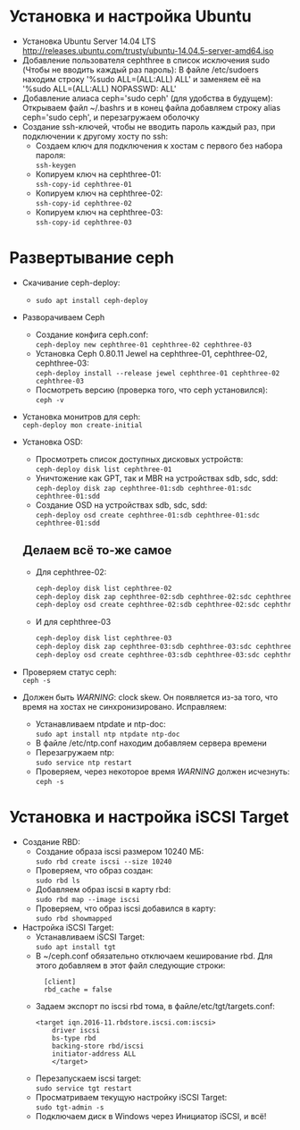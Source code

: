 # Установка и настройка Ubuntu
  + Установка Ubuntu Server 14.04 LTS <http://releases.ubuntu.com/trusty/ubuntu-14.04.5-server-amd64.iso>
  + Добавление пользователя cephthree в список исключения sudo (Чтобы не вводить каждый раз пароль):
    В файле /etc/sudoers находим строку '%sudo   ALL=(ALL:ALL) ALL' и заменяем её на '%sudo   ALL=(ALL:ALL) NOPASSWD: ALL'
  + Добавление алиаса ceph='sudo ceph' (для удобства в будущем):
    Открываем файл ~/.bashrs и в конец файла добавляем строку alias ceph='sudo ceph', и перезагружаем оболочку
  + Создание ssh-ключей, чтобы не вводить пароль каждый раз, при подключении к другому хосту по ssh:
    - Создаем ключ для подключения к хостам с первого без набора пароля:  
      `ssh-keygen`
    - Копируем ключ на cephthree-01:  
      `ssh-copy-id cephthree-01`
    - Копируем ключ на cephthree-02:  
      `ssh-copy-id cephthree-02`
    - Копируем ключ на cephthree-03:  
      `ssh-copy-id cephthree-03`

# Развертывание ceph
  + Скачивание ceph-deploy:
    - `sudo apt install ceph-deploy`
  + Разворачиваем Ceph
    - Создание конфига ceph.conf:  
      `ceph-deploy new cephthree-01 cephthree-02 cephthree-03`
    - Установка Ceph 0.80.11 Jewel на cephthree-01, cephthree-02, cephthree-03:  
      `ceph-deploy install --release jewel cephthree-01 cephthree-02 cephthree-03`
    - Посмотреть версию (проверка того, что ceph установился):  
      `ceph -v`
  + Установка монитров для ceph:  
    `ceph-deploy mon create-initial`
  + Установка OSD:
    - Просмотреть список доступных дисковых устройств:  
      `ceph-deploy disk list cephthree-01`
    - Уничтожение как GPT, так и MBR на устройствах sdb, sdc, sdd:  
      `ceph-deploy disk zap cephthree-01:sdb cephthree-01:sdc cephthree-01:sdd`
    - Создание OSD на устройствах sdb, sdc, sdd:  
      `ceph-deploy osd create cephthree-01:sdb cephthree-01:sdc cephthree-01:sdd`

    Делаем всё то-же самое
    ----------------------------------------------------------------------------------------------------------------------
    - Для cephthree-02:  
      ```sh
      ceph-deploy disk list cephthree-02  
      ceph-deploy disk zap cephthree-02:sdb cephthree-02:sdc cephthree-02:sdd  
      ceph-deploy osd create cephthree-02:sdb cephthree-02:sdc cephthree-02:sdd
      ```  

    - И для cephthree-03  
      ```sh
      ceph-deploy disk list cephthree-03
      ceph-deploy disk zap cephthree-03:sdb cephthree-03:sdc cephthree-03:sdd
      ceph-deploy osd create cephthree-03:sdb cephthree-03:sdc cephthree-03:sdd
      ```
  + Проверяем статус ceph:  
    `ceph -s`
  + Должен быть *WARNING*: clock skew. Он появляется из-за того, что время на хостах не синхронизировано. Исправляем:  
    - Устанавливаем ntpdate и ntp-doc:  
      `sudo apt install ntp ntpdate ntp-doc`
    - В файле /etc/ntp.conf находим добавляем сервера времени
    - Перезагружаем ntp:  
      `sudo service ntp restart`
    - Проверяем, через некоторое время *WARNING* должен исчезнуть:  
      `ceph -s`

# Установка и настройка iSCSI Target
  + Создание RBD:
    - Создание образа iscsi размером 10240 МБ:  
      `sudo rbd create iscsi --size 10240`
    - Проверяем, что образ создан:  
      `sudo rbd ls`
    - Добавляем образ iscsi в карту rbd:  
      `sudo rbd map --image iscsi`
    - Проверяем, что образ iscsi добавился в карту:  
      `sudo rbd showmapped`
  + Настройка iSCSI Target:
    - Устанавливаем iSCSI Target:  
      `sudo apt install tgt`
    - В ~/ceph.conf обязательно отключаем кеширование rbd. Для этого добавляем в этот файл следующие строки:  
      ```
        [client]    
        rbd_cache = false
      ```
    - Задаем экспорт по iscsi rbd тома, в файле/etc/tgt/targets.conf:  
        ```
        <target iqn.2016-11.rbdstore.iscsi.com:iscsi>    
            driver iscsi    
            bs-type rbd    
            backing-store rbd/iscsi
            initiator-address ALL    
            </target>
        ```
    - Перезапускаем iscsi target:  
      `sudo service tgt restart`
    - Просматриваем текущую настройку iSCSI Target:  
      `sudo tgt-admin -s`
    - Подключаем диск в Windows через Инициатор iSCSI, и всё!
